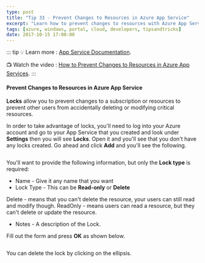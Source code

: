 ```yaml
---
type: post
title: "Tip 33 - Prevent Changes to Resources in Azure App Service"
excerpt: "Learn how to prevent changes to resources with Azure App Service"
tags: [azure, windows, portal, cloud, developers, tipsandtricks]
date: 2017-10-15 17:00:00
---
```


::: tip
:bulb: Learn more : [App Service Documentation](https://docs.microsoft.com/azure/app-service?WT.mc_id=docs-azuredevtips-azureappsdev). 

:tv: Watch the video : [How to Prevent Changes to Resources in Azure App Services](https://www.youtube.com/watch?v=AScLxYSHbrU&list=PLLasX02E8BPCNCK8Thcxu-Y-XcBUbhFWC&index=27?WT.mc_id=youtube-azuredevtips-azureappsdev).
:::

#### Prevent Changes to Resources in Azure App Service

**Locks** allow you to prevent changes to a subscription or resources to prevent other users from accidentally deleting or modifying critical resources.


In order to take advantage of locks, you'll need to log into your Azure account and go to your App Service that you created and look under **Settings** then you will see **Locks**. Open it and you'll see that you don't have any locks created. Go ahead and click **Add** and you'll see the following. 

<img :src="$withBase('/files/locksblog1.png')">

You'll want to provide the following information, but only the **Lock type** is required: 

* Name - Give it any name that you want
* Lock Type - This can be **Read-only** or **Delete**

Delete - means that you can't delete the resource, your users can still read and modify though.
ReadOnly - means users can read a resource, but they can't delete or update the resource.

* Notes - A description of the Lock.

Fill out the form and press **OK** as shown below. 

<img :src="$withBase('/files/locksblog2.png')">

You can delete the lock by clicking on the ellipsis. 

<img :src="$withBase('/files/locksblog3.png')">

